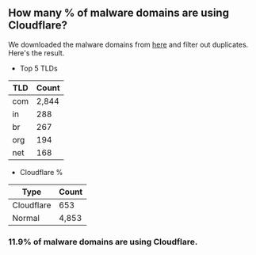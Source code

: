 ## How many % of malware domains are using Cloudflare?


We downloaded the malware domains from [here](https://urlhaus.abuse.ch) and filter out duplicates.
Here's the result.


[//]: # (start replacement)


- Top 5 TLDs

| TLD | Count |
| --- | --- |
| com | 2,844 |
| in | 288 |
| br | 267 |
| org | 194 |
| net | 168 |


- Cloudflare %

| Type | Count |
| --- | --- |
| Cloudflare | 653 |
| Normal | 4,853 |


### 11.9% of malware domains are using Cloudflare.
